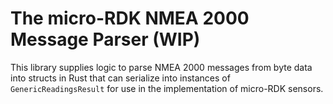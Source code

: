 # The micro-RDK NMEA 2000 Message Parser (WIP)

This library supplies logic to parse NMEA 2000 messages from byte data into
structs in Rust that can serialize into instances of `GenericReadingsResult` for use in the implementation of
micro-RDK sensors.
